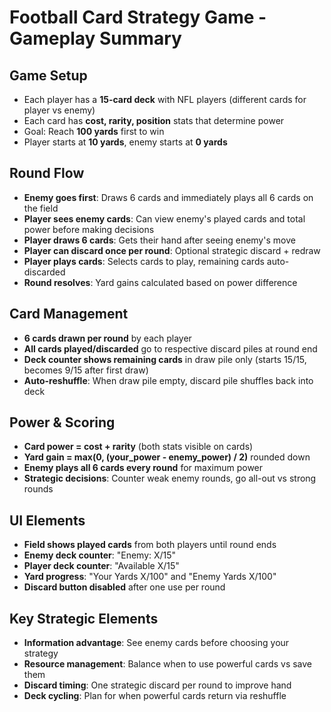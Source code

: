 # Football Card Strategy Game - Gameplay Summary

## **Game Setup**
- Each player has a **15-card deck** with NFL players (different cards for player vs enemy)
- Each card has **cost, rarity, position** stats that determine power
- Goal: Reach **100 yards** first to win
- Player starts at **10 yards**, enemy starts at **0 yards**

## **Round Flow**
- **Enemy goes first**: Draws 6 cards and immediately plays all 6 cards on the field
- **Player sees enemy cards**: Can view enemy's played cards and total power before making decisions
- **Player draws 6 cards**: Gets their hand after seeing enemy's move
- **Player can discard once per round**: Optional strategic discard + redraw
- **Player plays cards**: Selects cards to play, remaining cards auto-discarded
- **Round resolves**: Yard gains calculated based on power difference

## **Card Management**
- **6 cards drawn per round** by each player
- **All cards played/discarded** go to respective discard piles at round end
- **Deck counter shows remaining cards** in draw pile only (starts 15/15, becomes 9/15 after first draw)
- **Auto-reshuffle**: When draw pile empty, discard pile shuffles back into deck

## **Power & Scoring**
- **Card power = cost + rarity** (both stats visible on cards)
- **Yard gain = max(0, (your_power - enemy_power) / 2)** rounded down
- **Enemy plays all 6 cards every round** for maximum power
- **Strategic decisions**: Counter weak enemy rounds, go all-out vs strong rounds

## **UI Elements**
- **Field shows played cards** from both players until round ends
- **Enemy deck counter**: "Enemy: X/15" 
- **Player deck counter**: "Available X/15"
- **Yard progress**: "Your Yards X/100" and "Enemy Yards X/100"
- **Discard button disabled** after one use per round

## **Key Strategic Elements**
- **Information advantage**: See enemy cards before choosing your strategy
- **Resource management**: Balance when to use powerful cards vs save them
- **Discard timing**: One strategic discard per round to improve hand
- **Deck cycling**: Plan for when powerful cards return via reshuffle